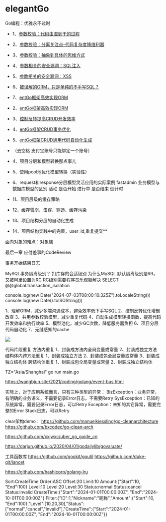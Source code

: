 # elegantGo
Go编程：优雅永不过时
- 1、[参数校验：代码由湿到干的过程](md/param-validate.md)
- 2、[参数校验：分离关注点-代码复杂度降维利器](md/param-validate-soc.md)
- 3、[参数校验：抽象到具体的思维方式](md/param-complex-validate.md)
- 4、[参数相关的安全漏洞：SQL注入](md/param-validate-sql-injection.md)
- 5、[参数相关的安全漏洞：XSS](md/param-validate-xss.md)
- 6、[被误解的ORM，只是单纯的不手写SQL？](md/orm.md)
- 7、[entGo框架高效实现ORM](md/orm-entgo.md)


- 2、[entGo框架高效实现ORM](md/orm-entgo.md)
- 3、[控制反转提高CRUD开发效率](md/orm-curd-1.md)
- 4、[entGo框架CRUD事务优化](md/orm-curd-2.md)
- 5、[entGo框架CRUD通用代码自动化生成](md/orm-curd-3.md)





- （去空格 支付宝账号只能绑定一个账号）
- 4、项目分层和模型转换那点事儿
- 5、使用pool池优化模型转换（实验性）
- 6、request和response分层模型灵活应用的实际案例 fastadmin 业务模型与数据库模型的区别 活动 是否开始 进行中 是否结束 倒计时



- 11、项目层级的缓存策略
- 12、缓存雪崩、击穿、穿透、缓存污染
- 13、项目结构分层的自动化生成
- 14、项目结构实践中的完善，user_id,重复提交**


面向对象的难点：对象族

最后一章 应付差事的CodeReview

事务开始结束日志

MySQL事务隔离级别？ 扣库存的合适级别 为什么MySQL 默认隔离级别是RR，又被阿里设置为RC    RC级别需要程序员乐观锁解决
SELECT @@global.transaction_isolation


console.log(new Date("2024-07-03T08:00:10.325Z").toLocaleString())
console.log(new Date().toISOString())


1、理解ORM，减少多端沟通成本，避免效率低下手写SQL
2、控制反转优化增删改查
3、共用参数校验模型，减少重复代码 
4、自动生成模型转换函数，提高代码开发效率和执行效率
5、模型池化，减少GC次数，降低服务器负担
6、项目分层代码自动化
7、无缝感知的cache




<img src="../images/postman-complex-parameters.jpg">

代码片段重复
方法内重复
1、封装成方法内全局变量或常量
2、封装成独立方法
结构体内跨方法重复
1、封装成独立方法
2、封装成包全局变量或常量
3、封装成独立结构体
跨结构体重复
1、封装成包全局变量或常量
2、封装成独立结构体


TZ="Asia/Shanghai" go run main.go

https://wangbjun.site/2021/coding/golang/event-bus.html


实际上，对于应用系统而言，只有三种类型的异常：
BizException：业务异常，有明确的业务语义，不需要记录Error日志，不需要Retry
SysException：已知的系统异常，需要记录Error日志，可以Retry
Exception：未知的其它异常，需要完整的Error Stack日志，可以Retry


clear架构demo：
https://github.com/manuelkiessling/go-cleanarchitecture
https://github.com/bxcodec/go-clean-arch

https://github.com/xxjwxc/uber_go_guide_cn

https://darjun.github.io/2020/04/01/godailylib/govaluate/

工具函数库
https://github.com/gookit/goutil
https://github.com/duke-git/lancet

https://github.com/hashicorp/golang-lru


Sort:CreateTime
Order:ASC
Offset:20
Limit:10
Amount:{"Start":10, "End":100}
Level:10
Level:20
Level:30
Status:normal
Status:cancel
Status:invalid
CreateTime:{"Start":"2024-01-01T00:00:00Z", "End":"2024-10-01T00:00:00Z"}
Filter:{"ID":1,"Nickname":"昵称","Amount":{"Start":10, "End":100},"Level":[10,20,30],"Status":["normal","cancel","invalid"],"CreateTime":{"Start":"2024-01-01T00:00:00Z", "End":"2024-10-01T00:00:00Z"}}


